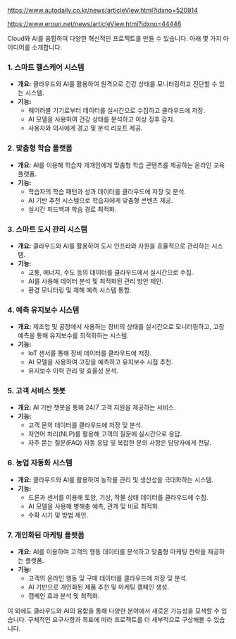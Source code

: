 

https://www.autodaily.co.kr/news/articleView.html?idxno=520914

https://www.eroun.net/news/articleView.html?idxno=44446


Cloud와 AI를 융합하여 다양한 혁신적인 프로젝트를 만들 수 있습니다. 아래 몇 가지 아이디어를 소개합니다:

### 1. 스마트 헬스케어 시스템
- **개요:** 클라우드와 AI를 활용하여 원격으로 건강 상태를 모니터링하고 진단할 수 있는 시스템.
- **기능:** 
  - 웨어러블 기기로부터 데이터를 실시간으로 수집하고 클라우드에 저장.
  - AI 모델을 사용하여 건강 상태를 분석하고 이상 징후 감지.
  - 사용자와 의사에게 경고 및 분석 리포트 제공.
  
### 2. 맞춤형 학습 플랫폼
- **개요:** AI를 이용해 학습자 개개인에게 맞춤형 학습 콘텐츠를 제공하는 온라인 교육 플랫폼.
- **기능:**
  - 학습자의 학습 패턴과 성과 데이터를 클라우드에 저장 및 분석.
  - AI 기반 추천 시스템으로 학습자에게 맞춤형 콘텐츠 제공.
  - 실시간 피드백과 학습 경로 최적화.

### 3. 스마트 도시 관리 시스템
- **개요:** 클라우드와 AI를 활용하여 도시 인프라와 자원을 효율적으로 관리하는 시스템.
- **기능:**
  - 교통, 에너지, 수도 등의 데이터를 클라우드에서 실시간으로 수집.
  - AI를 사용해 데이터 분석 및 최적화된 관리 방안 제안.
  - 환경 모니터링 및 재해 예측 시스템 통합.

### 4. 예측 유지보수 시스템
- **개요:** 제조업 및 공장에서 사용하는 장비의 상태를 실시간으로 모니터링하고, 고장 예측을 통해 유지보수를 최적화하는 시스템.
- **기능:**
  - IoT 센서를 통해 장비 데이터를 클라우드에 저장.
  - AI 모델을 사용하여 고장을 예측하고 유지보수 시점 추천.
  - 유지보수 이력 관리 및 효율성 분석.

### 5. 고객 서비스 챗봇
- **개요:** AI 기반 챗봇을 통해 24/7 고객 지원을 제공하는 서비스.
- **기능:**
  - 고객 문의 데이터를 클라우드에 저장 및 분석.
  - 자연어 처리(NLP)를 활용해 고객의 질문에 실시간으로 응답.
  - 자주 묻는 질문(FAQ) 자동 응답 및 복잡한 문의 사항은 담당자에게 전달.

### 6. 농업 자동화 시스템
- **개요:** 클라우드와 AI를 활용하여 농작물 관리 및 생산성을 극대화하는 시스템.
- **기능:**
  - 드론과 센서를 이용해 토양, 기상, 작물 상태 데이터를 클라우드에 수집.
  - AI 모델을 사용해 병해충 예측, 관개 및 비료 최적화.
  - 수확 시기 및 방법 제안.

### 7. 개인화된 마케팅 플랫폼
- **개요:** AI를 이용하여 고객의 행동 데이터를 분석하고 맞춤형 마케팅 전략을 제공하는 플랫폼.
- **기능:**
  - 고객의 온라인 행동 및 구매 데이터를 클라우드에 저장 및 분석.
  - AI 기반으로 개인화된 제품 추천 및 마케팅 캠페인 생성.
  - 캠페인 효과 분석 및 최적화.

이 외에도 클라우드와 AI의 융합을 통해 다양한 분야에서 새로운 가능성을 모색할 수 있습니다. 구체적인 요구사항과 목표에 따라 프로젝트를 더 세부적으로 구상해볼 수 있습니다.